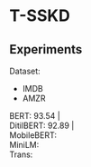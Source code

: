 # T-SSKD

## Experiments
Dataset:
- IMDB 
- AMZR

BERT: 93.54 | <br>
DitilBERT: 92.89 | <br>
MobileBERT: <br>
MiniLM: <br>
Trans: <br>
